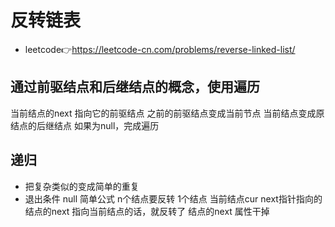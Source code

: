 # 反转链表
- leetcode👉https://leetcode-cn.com/problems/reverse-linked-list/

## 通过前驱结点和后继结点的概念，使用遍历
  当前结点的next 指向它的前驱结点
  之前的前驱结点变成当前节点
  当前结点变成原结点的后继结点
  如果为null，完成遍历

## 递归
  - 把复杂类似的变成简单的重复
  - 退出条件
    null
  简单公式 n个结点要反转 1个结点
  当前结点cur next指针指向的结点的next 指向当前结点的话，就反转了
  结点的next 属性干掉